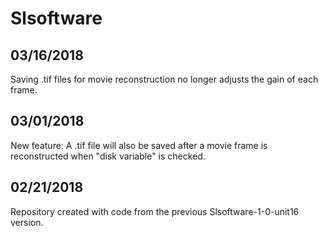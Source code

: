# Slsoftware

## 03/16/2018
Saving .tif files for movie reconstruction no longer adjusts the gain of each frame.

## 03/01/2018
New feature: A .tif file will also be saved after a movie frame is reconstructed when "disk variable" is checked.

## 02/21/2018
Repository created with code from the previous Slsoftware-1-0-unit16 version.
